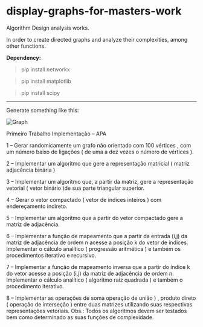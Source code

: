 # display-graphs-for-masters-work

Algorithm Design analysis works.

In order to create directed graphs and analyze their complexities, among other functions.

<b> Dependency: </b>

> pip install networkx

> pip install matplotlib

> pip install scipy
-----------


Generate something like this: 

![Graph](https://user-images.githubusercontent.com/5420991/229666295-c32bf239-3bbc-4de1-a9b2-3544c3aee773.png)

Primeiro Trabalho Implementação – APA

1 – Gerar randomicamente um grafo não orientado com 100 vértices , com um número baixo de ligações ( de uma a dez vezes o número de vértices ).

2 – Implementar um algoritmo que gere a representação matricial ( matriz adjacência binária )

3 – Implementar um algoritmo que, a partir da matriz, gere a representação vetorial ( vetor binário )de sua parte triangular superior.

4 – Gerar o vetor compactado ( vetor de índices inteiros ) com endereçamento indireto.

5 – Implementar um algoritmo que a partir do vetor compactado gere a matriz de adjacência.

6 – Implementar a função de mapeamento que a partir da entrada (i,j) da matriz de adjacência de ordem n acesse a posição k do vetor de índices. 
Implementar o cálculo analítico ( progressão aritmética ) e também os procedimentos iterativo e recursivo.

7 – Implementar a função de mapeamento inversa que a partir do índice k do vetor acesse a posição (i,j) da matriz de adjacência de ordem n. Implementar o cálculo analítico ( algoritmo raiz quadrada ) e também o procedimento iterativo.

8 – Implementar as operações de soma operação de união ) , produto direto ( operação de interseção ) entre duas matrizes utilizando suas respectivas representações vetoriais.
Obs.: Todos os algoritmos devem ser testados bem como determinado as suas funções de complexidade.
